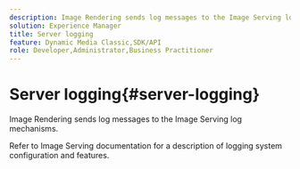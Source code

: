 ```yaml
---
description: Image Rendering sends log messages to the Image Serving log mechanisms.
solution: Experience Manager
title: Server logging
feature: Dynamic Media Classic,SDK/API
role: Developer,Administrator,Business Practitioner
---
```


# Server logging{#server-logging}

Image Rendering sends log messages to the Image Serving log mechanisms.

 Refer to Image Serving documentation for a description of logging system configuration and features. 
